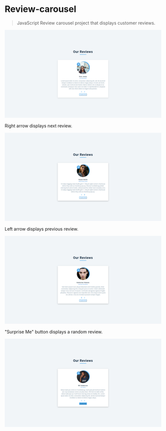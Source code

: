 # Review-carousel

>JavaScript Review carousel project that displays customer reviews.<br/>

![My Image](images/img-1.png)

Right arrow displays next review.<br/>

![My Image](images/img-2.png)

Left arrow displays previous review.<br/>

![My Image](images/img-3.png)

"Surprise Me" button displays a random review.<br/>

![My image](images/img-4.png)

